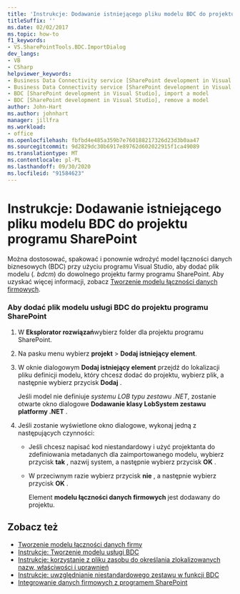 ```yaml
---
title: 'Instrukcje: Dodawanie istniejącego pliku modelu BDC do projektu programu SharePoint | Microsoft Docs'
titleSuffix: ''
ms.date: 02/02/2017
ms.topic: how-to
f1_keywords:
- VS.SharePointTools.BDC.ImportDialog
dev_langs:
- VB
- CSharp
helpviewer_keywords:
- Business Data Connectivity service [SharePoint development in Visual Studio], import a model
- Business Data Connectivity service [SharePoint development in Visual Studio], reuse a model
- BDC [SharePoint development in Visual Studio], import a model
- BDC [SharePoint development in Visual Studio], remove a model
author: John-Hart
ms.author: johnhart
manager: jillfra
ms.workload:
- office
ms.openlocfilehash: fbfbd4e485a359b7e760188217326d23d3b0aa47
ms.sourcegitcommit: 9d2829dc30b6917e89762d602022915f1ca49089
ms.translationtype: MT
ms.contentlocale: pl-PL
ms.lasthandoff: 09/30/2020
ms.locfileid: "91584623"
---
```

# <a name="how-to-add-an-existing-bdc-model-file-to-a-sharepoint-project"></a>Instrukcje: Dodawanie istniejącego pliku modelu BDC do projektu programu SharePoint
  Można dostosować, spakować i ponownie wdrożyć model łączności danych biznesowych (BDC) przy użyciu programu Visual Studio, aby dodać plik modelu (*. bdcm*) do dowolnego projektu farmy programu SharePoint. Aby uzyskać więcej informacji, zobacz [Tworzenie modelu łączności danych firmowych](../sharepoint/creating-a-business-data-connectivity-model.md).

### <a name="to-add-a-bdc-model-file-to-a-sharepoint-project"></a>Aby dodać plik modelu usługi BDC do projektu programu SharePoint

1. W **Eksplorator rozwiązań**wybierz folder dla projektu programu SharePoint.

2. Na pasku menu wybierz **projekt**  >  **Dodaj istniejący element**.

3. W oknie dialogowym **Dodaj istniejący element** przejdź do lokalizacji pliku definicji modelu, który chcesz dodać do projektu, wybierz plik, a następnie wybierz przycisk **Dodaj** .

    Jeśli model nie definiuje *systemu LOB typu zestawu .NET*, zostanie otwarte okno dialogowe **Dodawanie klasy LobSystem zestawu platformy .NET** .

4. Jeśli zostanie wyświetlone okno dialogowe, wykonaj jedną z następujących czynności:

   - Jeśli chcesz napisać kod niestandardowy i użyć projektanta do zdefiniowania metadanych dla zaimportowanego modelu, wybierz przycisk **tak** , nazwij system, a następnie wybierz przycisk **OK** .

   - W przeciwnym razie wybierz przycisk **nie** , a następnie wybierz przycisk **OK** .

     Element **modelu łączności danych firmowych** jest dodawany do projektu.

## <a name="see-also"></a>Zobacz też
- [Tworzenie modelu łączności danych firmy](../sharepoint/creating-a-business-data-connectivity-model.md)
- [Instrukcje: Tworzenie modelu usługi BDC](../sharepoint/how-to-create-a-bdc-model.md)
- [Instrukcje: korzystanie z pliku zasobu do określania zlokalizowanych nazw, właściwości i uprawnień](../sharepoint/how-to-use-a-resource-file-to-specify-localized-names-properties-and-permissions.md)
- [Instrukcje: uwzględnianie niestandardowego zestawu w funkcji BDC](../sharepoint/how-to-include-a-custom-assembly-in-a-bdc-feature.md)
- [Integrowanie danych firmowych z programem SharePoint](../sharepoint/integrating-business-data-into-sharepoint.md)
